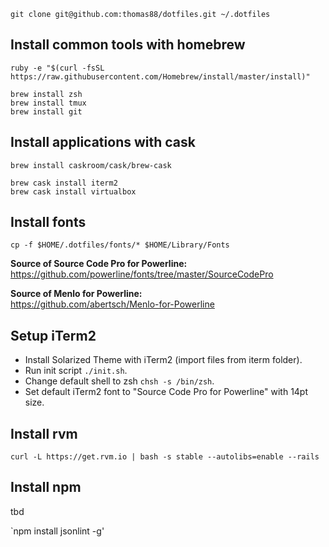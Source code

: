 `git clone git@github.com:thomas88/dotfiles.git ~/.dotfiles`

## Install common tools with homebrew

`ruby -e "$(curl -fsSL https://raw.githubusercontent.com/Homebrew/install/master/install)"`  

`brew install zsh`  
`brew install tmux`  
`brew install git`  


## Install applications with cask

`brew install caskroom/cask/brew-cask`

`brew cask install iterm2`  
`brew cask install virtualbox`

## Install fonts

`cp -f $HOME/.dotfiles/fonts/* $HOME/Library/Fonts`

**Source of Source Code Pro for Powerline:**  
https://github.com/powerline/fonts/tree/master/SourceCodePro

**Source of Menlo for Powerline:**  
https://github.com/abertsch/Menlo-for-Powerline

## Setup iTerm2

- Install Solarized Theme with iTerm2 (import files from iterm folder).
- Run init script `./init.sh`.
- Change default shell to zsh `chsh -s /bin/zsh`.
- Set default iTerm2 font to "Source Code Pro for Powerline" with 14pt size.

## Install rvm

`curl -L https://get.rvm.io | bash -s stable --autolibs=enable --rails`

## Install npm

tbd

`npm install jsonlint -g'
